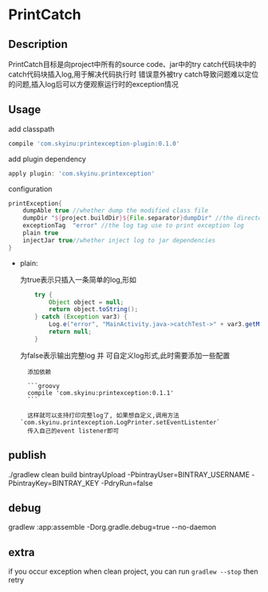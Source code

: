 # PrintCatch

## Description

PrintCatch目标是向project中所有的source code、jar中的try catch代码块中的catch代码块插入log,用于解决代码执行时
错误意外被try catch导致问题难以定位的问题,插入log后可以方便观察运行时的exception情况

## Usage

add classpath

```groovy
compile 'com.skyinu:printexception-plugin:0.1.0'
```

add plugin dependency

```groovy
apply plugin: 'com.skyinu.printexception'
```

configuration

```groovy
printException{
    dumpAble true //whether dump the modified class file
    dumpDir "${project.buildDir}${File.separator}dumpDir" //the directory to dump the modified class file
    exceptionTag  "error" //the log tag use to print exception log
    plain true
    injectJar true//whether inject log to jar dependencies
}
```

+ plain:

    为true表示只插入一条简单的log,形如

    ```java
        try {
            Object object = null;
            return object.toString();
        } catch (Exception var3) {
            Log.e("error", "MainActivity.java->catchTest->" + var3.getMessage());
            return null;
        }
    ```

    为false表示输出完整log 并 可自定义log形式,此时需要添加一些配置

        添加依赖

        ```groovy
        compile 'com.skyinu:printexception:0.1.1'
        ```

        这样就可以支持打印完整log了, 如果想自定义,调用方法`com.skyinu.printexception.LogPrinter.setEventListenter`
        传入自己的event listener即可

## publish

./gradlew clean build bintrayUpload -PbintrayUser=BINTRAY_USERNAME -PbintrayKey=BINTRAY_KEY -PdryRun=false

## debug

gradlew :app:assemble -Dorg.gradle.debug=true  --no-daemon

## extra

if you occur exception when clean project, you can run `gradlew --stop` then retry